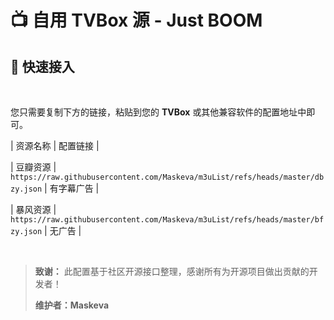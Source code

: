 # 📺 自用 TVBox 源 - Just BOOM

## 🚀 快速接入

<br>

您只需要复制下方的链接，粘贴到您的 **TVBox** 或其他兼容软件的配置地址中即可。

| 资源名称 | 配置链接 |

| 豆瓣资源 | `https://raw.githubusercontent.com/Maskeva/m3uList/refs/heads/master/dbzy.json` | 有字幕广告 |

| 暴风资源 | `https://raw.githubusercontent.com/Maskeva/m3uList/refs/heads/master/bfzy.json` | 无广告 |

<br>

> **致谢：** 此配置基于社区开源接口整理，感谢所有为开源项目做出贡献的开发者！
> 
> **维护者：Maskeva**